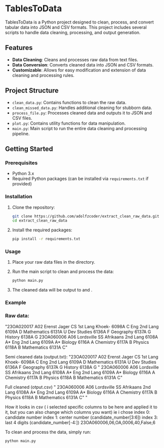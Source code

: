 # TablesToData

TablesToData is a Python project designed to clean, process, and convert tabular data into JSON and CSV formats. This project includes several scripts to handle data cleaning, processing, and output generation.

## Features

- **Data Cleaning**: Cleans and processes raw data from text files.
- **Data Conversion**: Converts cleaned data into JSON and CSV formats.
- **Customizable**: Allows for easy modification and extension of data cleaning and processing rules.

## Project Structure

- `clean_data.py`: Contains functions to clean the raw data.
- `clean_missed_data.py`: Handles additional cleaning for stubborn data.
- `process_file.py`: Processes cleaned data and outputs it to JSON and CSV files.
- `plot.py`: Contains utility functions for data manipulation.
- `main.py`: Main script to run the entire data cleaning and processing pipeline.

## Getting Started

### Prerequisites

- Python 3.x
- Required Python packages (can be installed via `requirements.txt` if provided)

### Installation

1. Clone the repository:
    ```sh
    git clone https://github.com/adolfzcoder/extract_clean_raw_data.git
    cd extract_clean_raw_data
    ```

2. Install the required packages:
    ```sh
    pip install -r requirements.txt
    ```

### Usage

1. Place your raw data files in the  directory.

2. Run the main script to clean and process the data:
    ```sh
    python main.py
    ```

3. The cleaned data will be output to  and .

### Example

### Raw data:
"23OA020017       A02     Erenst Jager CS   1st Lang Khoek-      6098A     C   Eng 2nd Lang    6109A     D    Mathematics     6131A     U   Dev Studies    6136A     F    Geography     6137A     G   History           6138A     G                                 23OA060006   A06   Lordsville SS      Afrikaans 2nd Lang    6108A   A* Eng 2nd Lang    6109A   A*   Biology         6116A   A   Chemistry     6117A   B    Physics         6118A   B   Mathematics       6131A   C"

Semi cleaned data (output.txt):
   "23OA020017       A02     Erenst Jager CS   1st Lang Khoek-      6098A     C   Eng 2nd Lang    6109A     D    Mathematics     6131A     U   Dev Studies    6136A     F    Geography     6137A     G   History           6138A     G   "
   23OA060006   A06   Lordsville SS      Afrikaans 2nd Lang    6108A   A* Eng 2nd Lang    6109A   A*   Biology         6116A   A   Chemistry     6117A   B    Physics         6118A   B   Mathematics       6131A   C"

Full cleaned (otput.csv)
 "   23OA060006   A06   Lordsville SS      Afrikaans 2nd Lang    6108A   A* Eng 2nd Lang    6109A   A*   Biology         6116A   A   Chemistry     6117A   B    Physics         6118A   B   Mathematics       6131A   C"   "


How it looks in csv ( i selected specific columns to be here and applied it to it, but you can also change which columns you want)
ie i chose
index 0: candidate number
index 1: center number (candidate_number[3:6])
index 3: last 4 digits (candidate_number[-4:])
23OA060006,06,OA,0006,40,False,6




To clean and process the data, simply run:
```sh
python main.py
